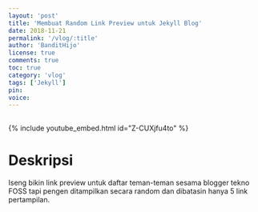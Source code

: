 ```yaml
---
layout: 'post'
title: 'Membuat Random Link Preview untuk Jekyll Blog'
date: 2018-11-21
permalink: '/vlog/:title'
author: 'BanditHijo'
license: true
comments: true
toc: true
category: 'vlog'
tags: ['Jekyll']
pin:
voice:
---
```


<div style="margin-top:30px;"></div>

{% include youtube_embed.html id="Z-CUXjfu4to" %}

# Deskripsi

Iseng bikin link preview untuk daftar teman-teman sesama blogger tekno FOSS tapi pengen ditampilkan secara random dan dibatasin hanya 5 link pertampilan.
